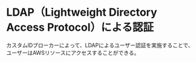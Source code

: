 # LDAP（Lightweight Directory Access Protocol）による認証
カスタムIDブローカーによって、LDAPによるユーザー認証を実施することで、ユーザーはAWSリソースにアクセスすることができる。